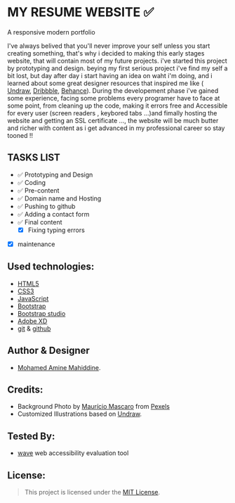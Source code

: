 # MY RESUME WEBSITE ✅
A responsive modern portfolio

I've always belived that you'll never improve your self unless you start creating something, that's why i decided to
making this early stages website, that will contain most of my future projects. i've started this project by prototyping and design. beying my first serious project i've find my self a bit lost, but day after day i start having an idea on waht i'm doing, and i learned about some great designer resources that inspired me like ( [Undraw](https://undraw.co/illustrations), [Dribbble](https://dribbble.com/), [Behance](https://www.behance.net/)). During the developement phase i've gained some experience, facing some problems every programer have to face at some point, from cleaning up the code, making it errors free and Accessible for every user (screen readers , keybored tabs ...)and fimally hosting the website and getting an SSL certificate ..., the website will be much butter and richer with content as i get advanced in my professional career so stay tooned !!

## TASKS LIST
- ✅ Prototyping and Design
- ✅ Coding
- ✅ Pre-content
- ✅ Domain name and Hosting
- ✅ Pushing to github
- ✅ Adding a contact form
- ✅ Final content
  - [x] Fixing typing errors
- [x] maintenance

## Used technologies:
- [HTML5](https://developer.mozilla.org/en-US/docs/Web/html)
- [CSS3](https://developer.mozilla.org/en-US/docs/Web/CSS)
- [JavaScript](https://www.javascript.com/)
- [Bootstrap](https://getbootstrap.com/)
- [Bootstrap studio](https://bootstrapstudio.io/)
- [Adobe XD](https://www.adobe.com/products/xd.html)
- [git](https://git-scm.com/) & [github](https://github.com/)

## Author & Designer
- [Mohamed Amine Mahiddine](https://www.aminemahiddine.me).

## Credits:
- Background Photo by [Maurício Mascaro](https://www.pexels.com/@maumascaro?utm_content=attributionCopyText&amp;utm_medium=referral&amp;utm_source=pexels)  from [Pexels](https://www.pexels.com/photo/blur-bokeh-dark-defocused-376533/?utm_content=attributionCopyText&amp;utm_medium=referral&amp;utm_source=pexels)
- Customized Illustrations based on [Undraw](https://undraw.co/illustrations).

## Tested By:
- [wave](https://wave.webaim.org/extension/) web accessibility evaluation tool

## License:
>This project is licensed under the [MIT License](https://github.com/AmineMahiddine/aminemahiddine.github.io/blob/master/LICENSE).


